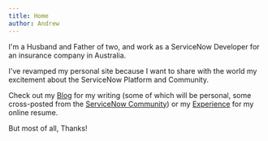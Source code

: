 ```yaml
---
title: Home
author: Andrew
---
```

<avitar />

I'm a Husband and Father of two, and work as a ServiceNow Developer for an insurance company in Australia.

I've revamped my personal site because I want to share with the world my excitement about the ServiceNow Platform and Community. 

Check out my [Blog](/blog/) for my writing (some of which will be personal, some cross-posted from the [ServiceNow Community](https://urltocome)) or my [Experience](/work/) for my online resume.

But most of all, Thanks!

